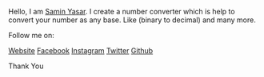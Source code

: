 Hello,
I am <a target="blank" href="https://github.com/saminyasar004">Samin Yasar</a>. I create a number converter which is help to convert your number as any base. Like (binary to decimal) and many more.

Follow me on:

<a target="blank" href="https://saminyasar.netlify.app/">Website</a>
<a target="blank" href="https://www.facebook.com/saminyasar004/">Facebook</a>
<a target="blank" href="https://www.instagram.com/saminyasar04/">Instagram</a>
<a target="blank" href="https://twitter.com/SaminYa02656579">Twitter</a>
<a target="blank" href="https://github.com/saminyasar004">Github</a>

Thank You
